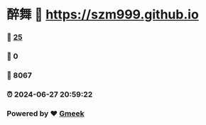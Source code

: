 # 醉舞 :link: https://szm999.github.io 
### :page_facing_up: [25](https://szm999.github.io/tag.html) 
### :speech_balloon: 0 
### :hibiscus: 8067 
### :alarm_clock: 2024-06-27 20:59:22 
### Powered by :heart: [Gmeek](https://github.com/Meekdai/Gmeek)
